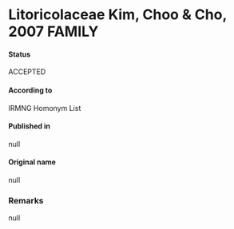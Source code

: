 Litoricolaceae Kim, Choo & Cho, 2007 FAMILY
=======

#### Status
ACCEPTED

#### According to
IRMNG Homonym List

#### Published in
null

#### Original name
null

### Remarks
null